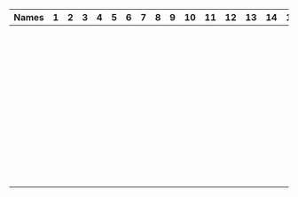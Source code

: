 
| Names| 1 | 2 | 3 | 4 | 5 | 6 | 7 | 8 | 9 | 10| 11| 12| 13| 14| 15| 16| 17| 18| 19| 20|
|---------------------|---|---|---|---|---|---|---|---|---|---|---|---|---|---|---|---|---|---|---|---|
|   |   |   |   |   |   |   |   |   |   |   |   |   |   |   |   |   |   |   |   |   |
|   |   |`   `|`   `|   |`   `|   |`   `|`   `|`   `|   |`   `|   |`   `|`   `|   |`   `|`   `|   |`   `|   |
|   |`   `|`   `|   |`   `|`   `|`   `|   |`   `|   |`   `|`   `|`   `|   |`   `|`   `|`   `|   |`   `|`   `|`   `|
|   |`   `|   |`   `|`   `|   |`   `|`   `|   |`   `|`   `|   |`   `|`   `|   |`   `|   |`   `|`   `|   |`   `|
|   |   |`   `|   |`   `|   |`   `|   |   |`   `|   |`   `|   |   |`   `|   |`   `|   |`   `|   |`   `|
|   |`   `|`   `|   |`   `|   |   |`   `|`   `|   |`   `|   |`   `|`   `|`   `|`   `|`   `|   |`   `|   |   |
|   |`   `|   |`   `|   |`   `|`   `|   |`   `|   |`   `|`   `|   |`   `|   |`   `|   |`   `|   |`   `|`   `|
|   |   |   |`   `|   |`   `|   |`   `|   |`   `|   |   |`   `|   |   |   |   |`   `|   |`   `|   |
|   |`   `|`   `|   |`   `|   |   |`   `|`   `|`   `|   |`   `|   |   |`   `|`   `|`   `|   |`   `|   |   |
|   |`   `|   |   |`   `|   |`   `|   |   |`   `|   |`   `|   |`   `|   |`   `|   |   |`   `|   |`   `|
|   |   |   |`   `|   |`   `|   |`   `|   |   |`   `|   |`   `|   |`   `|   |   |`   `|   |`   `|   |
|   |   |`   `|`   `|   |`   `|`   `|   |`   `|   |`   `|   |`   `|`   `|   |   |`   `|`   `|   |`   `|`   `|
|   |   |`   `|   |`   `|   |`   `|   |`   `|`   `|   |`   `|   |   |`   `|   |`   `|   |`   `|   |`   `|
|   |`   `|`   `|   |`   `|`   `|   |`   `|   |`   `|`   `|   |`   `|`   `|`   `|`   `|`   `|   |`   `|`   `|   |
